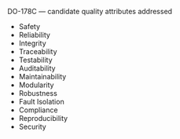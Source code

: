 DO-178C — candidate quality attributes addressed

- Safety
- Reliability
- Integrity
- Traceability
- Testability
- Auditability
- Maintainability
- Modularity
- Robustness
- Fault Isolation
- Compliance
- Reproducibility
- Security
